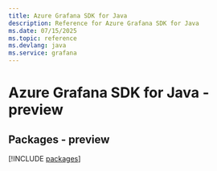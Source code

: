 ```yaml
---
title: Azure Grafana SDK for Java
description: Reference for Azure Grafana SDK for Java
ms.date: 07/15/2025
ms.topic: reference
ms.devlang: java
ms.service: grafana
---
```

# Azure Grafana SDK for Java - preview
## Packages - preview
[!INCLUDE [packages](grafana-index.md)]